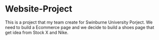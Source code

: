 # Website-Project
This is a project that my team create for Swinburne University Porject. We need to build a Ecommerce page and we decide to build a shoes page that get idea from Stock X and Nike. 
